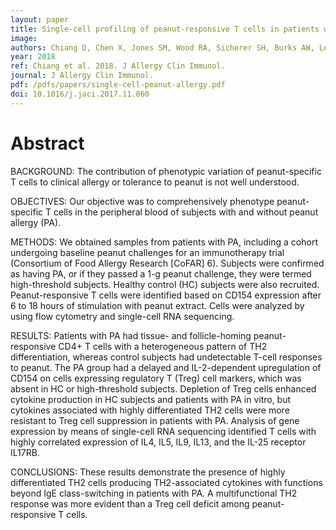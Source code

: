 ```yaml
---
layout: paper
title: Single-cell profiling of peanut-responsive T cells in patients with peanut allergy reveals heterogeneous effector TH2 subsets.
image: 
authors: Chiang D, Chen X, Jones SM, Wood RA, Sicherer SH, Burks AW, Leung DYM, Agashe C, Grishin A, Dawson P, Davidson WF, Newman L, Sebra R, Merad M, Sampson HA, Losic B, Berin MC.
year: 2018
ref: Chiang et al. 2018. J Allergy Clin Immunol.
journal: J Allergy Clin Immunol.
pdf: /pdfs/papers/single-cell-peanut-allergy.pdf
doi: 10.1016/j.jaci.2017.11.060
---
```


# Abstract

BACKGROUND: The contribution of phenotypic variation of peanut-specific T cells to clinical allergy or tolerance to peanut is not well understood.

OBJECTIVES: Our objective was to comprehensively phenotype peanut-specific T cells in the peripheral blood of subjects with and without peanut allergy (PA).

METHODS: We obtained samples from patients with PA, including a cohort undergoing baseline peanut challenges for an immunotherapy trial (Consortium of Food Allergy Research [CoFAR] 6). Subjects were confirmed as having PA, or if they passed a 1-g peanut challenge, they were termed high-threshold subjects. Healthy control (HC) subjects were also recruited. Peanut-responsive T cells were identified based on CD154 expression after 6 to 18 hours of stimulation with peanut extract. Cells were analyzed by using flow cytometry and single-cell RNA sequencing.

RESULTS: Patients with PA had tissue- and follicle-homing peanut-responsive CD4+ T cells with a heterogeneous pattern of TH2 differentiation, whereas control subjects had undetectable T-cell responses to peanut. The PA group had a delayed and IL-2-dependent upregulation of CD154 on cells expressing regulatory T (Treg) cell markers, which was absent in HC or high-threshold subjects. Depletion of Treg cells enhanced cytokine production in HC subjects and patients with PA in vitro, but cytokines associated with highly differentiated TH2 cells were more resistant to Treg cell suppression in patients with PA. Analysis of gene expression by means of single-cell RNA sequencing identified T cells with highly correlated expression of IL4, IL5, IL9, IL13, and the IL-25 receptor IL17RB.

CONCLUSIONS: These results demonstrate the presence of highly differentiated TH2 cells producing TH2-associated cytokines with functions beyond IgE class-switching in patients with PA. A multifunctional TH2 response was more evident than a Treg cell deficit among peanut-responsive T cells.